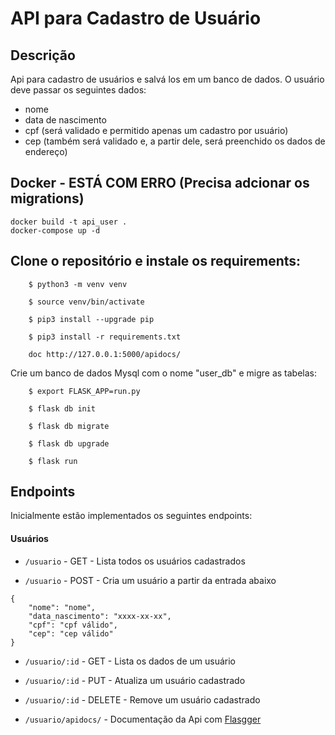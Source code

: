 # API para Cadastro de Usuário

## Descrição
Api para cadastro de usuários e salvá los em um banco de dados. O usuário deve 
passar os seguintes dados:
- nome
- data de nascimento
- cpf (será validado e permitido apenas um cadastro por usuário)
- cep (também será validado e, a partir dele, será preenchido os dados de endereço)

## Docker - ESTÁ COM ERRO (Precisa adcionar os migrations)


```
docker build -t api_user .
docker-compose up -d
```

## Clone o repositório e instale os requirements: 
```
    $ python3 -m venv venv

    $ source venv/bin/activate

    $ pip3 install --upgrade pip

    $ pip3 install -r requirements.txt

    doc http://127.0.0.1:5000/apidocs/
```
Crie um banco de dados Mysql com o nome "user_db" e migre as tabelas:
```
    $ export FLASK_APP=run.py

    $ flask db init

    $ flask db migrate

    $ flask db upgrade

    $ flask run
```
## Endpoints 
Inicialmente estão implementados os seguintes endpoints:

#### Usuários
- ``` /usuario ``` - GET - Lista todos os usuários cadastrados

- ``` /usuario ``` - POST - Cria um usuário a partir da entrada abaixo

``` 
{
	"nome": "nome",
	"data_nascimento": "xxxx-xx-xx",
	"cpf": "cpf válido",
	"cep": "cep válido"
}
```
- ``` /usuario/:id ``` - GET - Lista os dados de um usuário
- ``` /usuario/:id ``` - PUT - Atualiza um usuário cadastrado
- ``` /usuario/:id ``` - DELETE - Remove um usuário cadastrado

- ``` /usuario/apidocs/ ``` - Documentação da Api com [Flasgger](http://127.0.0.1:5000/usuario)

